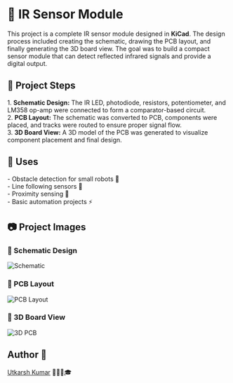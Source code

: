 <h1>🔦 IR Sensor Module</h1>

<p>
This project is a complete IR sensor module designed in <b>KiCad</b>. 
The design process included creating the schematic, drawing the PCB layout, 
and finally generating the 3D board view. The goal was to build a compact 
sensor module that can detect reflected infrared signals and provide a 
digital output.
</p>

<h2>📝 Project Steps</h2>
<p>
1. <b>Schematic Design:</b> The IR LED, photodiode, resistors, potentiometer, 
and LM358 op-amp were connected to form a comparator-based circuit.<br>
2. <b>PCB Layout:</b> The schematic was converted to PCB, components were placed, 
and tracks were routed to ensure proper signal flow.<br>
3. <b>3D Board View:</b> A 3D model of the PCB was generated to visualize 
component placement and final design.
</p>

<h2>🚀 Uses</h2>
<p>
- Obstacle detection for small robots 🤖<br>
- Line following sensors 🚗<br>
- Proximity sensing 📡<br>
- Basic automation projects ⚡
</p>

<h2>📷 Project Images</h2>
<h3>🔹 Schematic Design</h3>
<p><img src="#" alt="Schematic"></p>
<h3>🔹 PCB Layout</h3>
<p><img src="https://github.com/utkarsh-kumar4/IR-Sensor-Module-in-KiCad/blob/main/PCB%20Layout.png" alt="PCB Layout"></p>
<h3>🔹 3D Board View</h3>
<p><img src="https://github.com/utkarsh-kumar4/IR-Sensor-Module-in-KiCad/blob/main/3D%20Board%20View.png" alt="3D PCB"></p>

## Author 👤
[Utkarsh Kumar](https://github.com/utkarsh-kumar4) 👨🏻‍💻🎓

